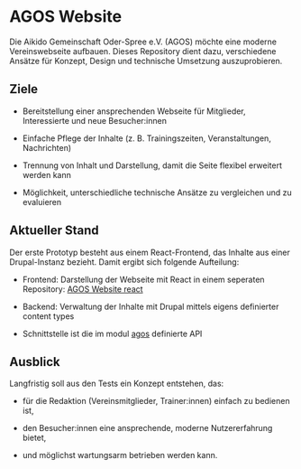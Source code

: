 # AGOS Website

Die Aikido Gemeinschaft Oder-Spree e.V. (AGOS) möchte eine moderne Vereinswebseite aufbauen.
Dieses Repository dient dazu, verschiedene Ansätze für Konzept, Design und technische Umsetzung auszuprobieren.

## Ziele

- Bereitstellung einer ansprechenden Webseite für Mitglieder, Interessierte und neue Besucher:innen

- Einfache Pflege der Inhalte (z. B. Trainingszeiten, Veranstaltungen, Nachrichten)

- Trennung von Inhalt und Darstellung, damit die Seite flexibel erweitert werden kann

- Möglichkeit, unterschiedliche technische Ansätze zu vergleichen und zu evaluieren

## Aktueller Stand

Der erste Prototyp besteht aus einem React-Frontend, das Inhalte aus einer Drupal-Instanz bezieht.
Damit ergibt sich folgende Aufteilung:

- Frontend: Darstellung der Webseite mit React in einem seperaten Repository: [AGOS Website react](https://github.com/mkuhles/agos-website-react)

- Backend: Verwaltung der Inhalte mit Drupal mittels eigens definierter content types

- Schnittstelle ist die im modul [agos](web/modules/custom/agos/) definierte API 

## Ausblick

Langfristig soll aus den Tests ein Konzept entstehen, das:

- für die Redaktion (Vereinsmitglieder, Trainer:innen) einfach zu bedienen ist,

- den Besucher:innen eine ansprechende, moderne Nutzererfahrung bietet,

- und möglichst wartungsarm betrieben werden kann.
